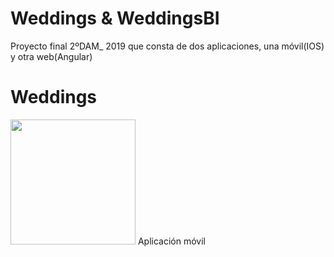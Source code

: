 # Weddings & WeddingsBI
Proyecto final 2ºDAM_ 2019 que consta de dos aplicaciones, una móvil(IOS) y otra web(Angular)

# Weddings  
<img src="https://github.com/joseantonioruizmostazo/Proyecto_Final/img/logo.png" width="200px">
Aplicación móvil


